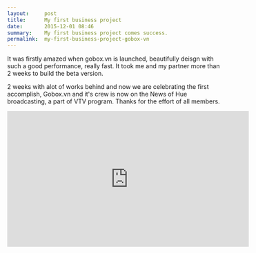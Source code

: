 ```yaml
---
layout:     post
title:      My first business project
date:       2015-12-01 08:46
summary:    My first business project comes success.
permalink:	my-first-business-project-gobox-vn
---
```


It was firstly amazed when gobox.vn is launched, beautifully deisgn with such a good performance, really fast. It took me and my partner more than 2 weeks to build the beta version. 

2 weeks with alot of works behind and now we are celebrating the first accomplish, Gobox.vn and it's crew is now on the News of Hue broadcasting, a part of VTV program. Thanks for the effort of all members.

<iframe width="560" height="315" src="https://www.youtube.com/watch?v=Tijuwy9fSF8" frameborder="0" allowfullscreen></iframe>












